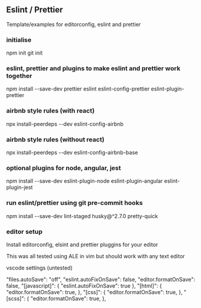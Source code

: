 ## Eslint / Prettier

Template/examples for editorconfig, eslint and prettier

### initialise
npm init
git init

### eslint, prettier and plugins to make eslint and prettier work together
npm install --save-dev prettier eslint eslint-config-prettier eslint-plugin-prettier

### airbnb style rules (with  react)
npx install-peerdeps --dev eslint-config-airbnb
### airbnb style rules (without react)
npx install-peerdeps --dev eslint-config-airbnb-base

### optional plugins for node, angular, jest
npm install --save-dev eslint-plugin-node eslint-plugin-angular eslint-plugin-jest

### run eslint/prettier using git pre-commit hooks
npm install --save-dev lint-staged husky@^2.7.0 pretty-quick

### editor setup
Install editorconfig, elsint and prettier pluggins for your editor

This was all tested using ALE in vim but should work with any text editor

vscode settings (untested)

"files.autoSave": "off",
"eslint.autoFixOnSave": false,
"editor.formatOnSave": false,
"[javascript]": {
  "eslint.autoFixOnSave": true
},
"[html]": {
  "editor.formatOnSave": true,
},
"[css]": {
  "editor.formatOnSave": true,
},
"[scss]": {
  "editor.formatOnSave": true,
},
